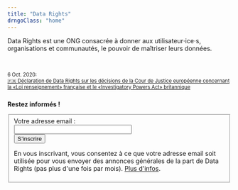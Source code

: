 ```yaml
---
title: "Data Rights"
drngoClass: "home"
---
```


<section class="intro">
        <p>
            Data Rights est une ONG consacrée à donner aux utilisateur⋅ice⋅s, organisations et communautés, le pouvoir de maîtriser leurs données.
            <!-- <a class="learn-more" href="/mission/">Learn More</a> -->
        </p>
        <div style="font-size: 0.8em;margin: 4em 0 2em;">
          6 Oct. 2020:<br>
          <a href="/fr/news/2020-10-06-eucj-mass-surveillance-data-retention/">🇫🇷 Déclaration de Data Rights sur les décisions de la Cour de Justice européenne concernant la «Loi renseignement» française et le «Investigatory Powers Act» britannique</a></div>
        </section>
<section class="subscribe site-block">
      <p class="heading">
        <strong>Restez informés !</strong>
      </p>
        <div class="receive-announcements">
          <form class="bold_label" action="https://datarights.hosted.phplist.com/lists/?p=subscribe&id=2" method="post" target="_blank">
                <fieldset>
                    <label for="email">Votre adresse email :</label><br>
                    <input type="email" name="email" size="30"><br>
                    <button type="submit">S’inscrire</button>
                    <p class="privacy-policy-short" id="general-info-fr">
En vous inscrivant, vous consentez à ce que votre adresse email soit utilisée pour vous envoyer des annonces générales de la part de Data Rights (pas plus d'une fois par mois). <a href="/fr/info/data-policy/announcements">Plus d'infos</a>.
                    </p>
                </fieldset>
            </form>
        </div>
    </section>
